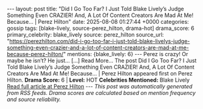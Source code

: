 --- layout: post title: "Did I Go Too Far? I Just Told Blake Lively’s Judge Something Even CRAZIER! And, A Lot Of Content Creators Are Mad At Me! Because... | Perez Hilton" date: 2025-08-08 01:27:44 +0000 categories: gossip tags: [blake-lively, source-perez_hilton, drama-hot] drama_score: 6 primary_celebrity: blake_lively source: perez_hilton source_url: "https://perezhilton.com/did-i-go-too-far-i-just-told-blake-livelys-judge-something-even-crazier-and-a-lot-of-content-creators-are-mad-at-me-because-perez-hilton/" mentions: {blake_lively: 6} --- Perez is crazy! Or maybe he isn’t? He just… [...] Read More... The post Did I Go Too Far? I Just Told Blake Lively’s Judge Something Even CRAZIER! And, A Lot Of Content Creators Are Mad At Me! Because... | Perez Hilton appeared first on Perez Hilton. **Drama Score:** 6 | **Level:** HOT **Celebrities Mentioned:** Blake Lively [Read full article at Perez Hilton](https://perezhilton.com/did-i-go-too-far-i-just-told-blake-livelys-judge-something-even-crazier-and-a-lot-of-content-creators-are-mad-at-me-because-perez-hilton/) --- *This post was automatically generated from RSS feeds. Drama scores are calculated based on mention frequency and source reliability.*